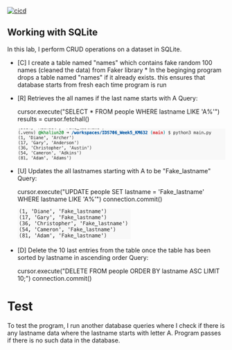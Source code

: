 [![cicd](https://github.com/nogibjj/IDS706_Week5_KM632/actions/workflows/python.yml/badge.svg)](https://github.com/nogibjj/IDS706_Week5_KM632/actions/workflows/python.yml)

## Working with SQLite

In this lab, I perform CRUD operations on a dataset in SQLite. 


* [C] I create a table named "names" which contains fake random 100 names (cleaned the data) from Faker library
      * In the beginging program drops a table named "names" if it already exists. this ensures that database starts from fresh each time program is run

* [R] Retrieves the all names if the last name starts with A
  Query:
  
  cursor.execute("SELECT * FROM people WHERE lastname LIKE 'A%'")
  results = cursor.fetchall()

    ![Alt Text](1.png)

* [U] Updates the all lastnames starting with A to be "Fake_lastname"
  Query:

  cursor.execute("UPDATE people SET lastname = 'Fake_lastname' WHERE lastname LIKE 'A%'")
  connection.commit()

    ![Alt Text](2.png)

* [D] Delete the 10 last entries from the table once the table has been sorted by lastname in ascending order
  Query:

  cursor.execute("DELETE FROM people ORDER BY lastname ASC LIMIT 10;")
  connection.commit()

# Test

To test the program, I run another database queries where I check if there is any lastname data where the lastname starts with letter A. 
Program passes if there is no such data in the database. 